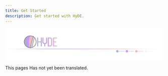 ```yaml
---
title: Get Started
description: Get started with HyDE.
---
```


<div align="center"><img src="https://raw.githubusercontent.com/prasanthrangan/hyprdots/main/Source/assets/hyde_banner.png"><br></div>

This pages Has not yet been translated.
